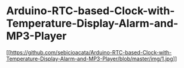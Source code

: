 # Arduino-RTC-based-Clock-with-Temperature-Display-Alarm-and-MP3-Player

[[https://github.com/sebicioacata/Arduino-RTC-based-Clock-with-Temperature-Display-Alarm-and-MP3-Player/blob/master/img/1.jpg]]
